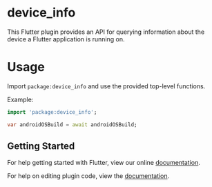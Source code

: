 # device_info

This Flutter plugin provides an API for querying information about the device
a Flutter application is running on.

# Usage

Import `package:device_info` and use the provided top-level functions.

Example:

```dart
import 'package:device_info';

var androidOSBuild = await androidOSBuild;
```

## Getting Started

For help getting started with Flutter, view our online
[documentation](http://flutter.io/).

For help on editing plugin code, view the [documentation](https://flutter.io/platform-plugins/#edit-code).
